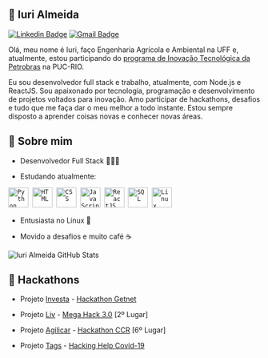## :wave: Iuri Almeida ##

[![Linkedin Badge](https://img.shields.io/badge/-LinkedIn-blue?style=flat-square&logo=Linkedin&logoColor=white&link=https://www.linkedin.com/in/iurilopesalmeida/)](https://www.linkedin.com/in/iurilopesalmeida/)
[![Gmail Badge](https://img.shields.io/badge/-Gmail-c14438?style=flat-square&logo=Gmail&logoColor=white&link=mailto:iurilopesalmeida@gmail.com)](mailto:iurilopesalmeida@gmail.com)

<p>
Olá, meu nome é Iuri, faço Engenharia Agrícola e Ambiental na UFF e, atualmente, estou participando do <a href = "https://nossaenergia.petrobras.com.br/pt/energia/conexoes-para-a-inovacao-modulo-ignicao-busca-as-ideias-de-jovens-estudantes/#menu">programa de Inovação Tecnológica da Petrobras</a> na PUC-RIO.

Eu sou desenvolvedor full stack e trabalho, atualmente, com Node.js e ReactJS. Sou apaixonado por tecnologia, programação e desenvolvimento de projetos voltados para inovação. Amo participar de hackathons, desafios e tudo que me faça dar o meu melhor a todo instante. Estou sempre disposto a aprender coisas novas e conhecer novas áreas.
</p>

## :eyes: Sobre mim ##

* Desenvolvedor Full Stack 👨🏻‍💻

* Estudando atualmente:

<p align="left">
<code><img src="https://user-images.githubusercontent.com/60857927/108612362-eb19fd80-73c6-11eb-8066-6b7afc168861.png" alt="Python" width="40" height="40"/></code>&nbsp;
<code><img src="https://user-images.githubusercontent.com/60857927/108612406-41873c00-73c7-11eb-8c19-ab379a124cf2.png" alt="HTML" width="40" height="40"/></code>&nbsp;
<code><img src="https://user-images.githubusercontent.com/60857927/108612516-3aacf900-73c8-11eb-9c4b-7c6bdaf27d46.png" alt="CSS" width="40" height="40"/></code>&nbsp;
<code><img src="https://user-images.githubusercontent.com/60857927/108612409-464bf000-73c7-11eb-92de-b3bbd7132cbd.png" alt="JavaScript" width="40" height="40"/></code>&nbsp;
<code><img src="https://user-images.githubusercontent.com/60857927/108612627-274e5d80-73c9-11eb-89e7-9f168dd1553a.png" alt="ReactJS" width="40" height="40"/></code>&nbsp;
<code><img src="https://user-images.githubusercontent.com/60857927/108612577-aee79c80-73c8-11eb-8400-5260990e647e.png" alt="SQL" width="40" height="40"/></code>&nbsp;
<code><img src="https://user-images.githubusercontent.com/60857927/108612429-74313480-73c7-11eb-8407-ccfac1eda8ad.png" alt="Linux" width="40" height="40"/></code>&nbsp;
</p>

* Entusiasta no Linux 🐧

* Movido a desafios e muito café :coffee:

![Iuri Almeida GitHub Stats](https://github-readme-stats.anuraghazra1.vercel.app/api?username=Iuri-Almeida&show_icons=true&hide_border=true)
<!--
[![Top Langs](https://github-readme-stats.vercel.app/api/top-langs/?username=Iuri-Almeida)](https://github.com/Iuri-Almeida/github-readme-stats)
-->

## :rocket: Hackathons ##

* Projeto [Investa](https://github.com/Iuri-Almeida/investa-hackathon-getnet) - [Hackathon Getnet](https://www.hackathongetnet.com.br/)

* Projeto [Liv](https://github.com/Iuri-Almeida/projeto_liv_mega_hack) - [Mega Hack 3.0](https://www.megahack.com.br/) [2º Lugar]

* Projeto [Agilicar](https://github.com/Iuri-Almeida/time_70_agilicar) - [Hackathon CCR](http://www.grupoccr.com.br/hackathonccr/) [6º Lugar]

* Projeto [Tags](https://www.youtube.com/watch?v=bgvWcUgYe2g) - [Hacking Help Covid-19](http://www.hackingrio.com/)
